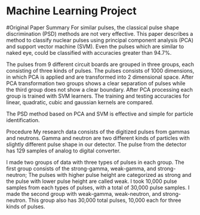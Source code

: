 # Machine Learning Project 

#Original Paper Summary
For similar pulses, the classical pulse shape discrimination (PSD) methods are not very effective. This paper describes a method to classify nuclear pulses using principal component analysis (PCA) and support vector machine (SVM). Even the pulses which are similar to naked eye, could be classified with accuracies greater than 94.7%.

The pulses from 9 different circuit boards are grouped in three groups, each consisting of three kinds of pulses. The pulses consists of 1000 dimensions, in which PCA is applied and are transformed into 2 dimensional space. After PCA transformation two groups shows a clear separation of pulses while the third group does not show a clear boundary. After PCA processing each group is trained with SVM learners. The training and testing accuracies for linear, quadratic, cubic and gaussian kernels are compared. 

The PSD method based on PCA and SVM is effective and simple for particle identification.

Procedure
My research data consists of the digitized pulses from gammas and neutrons. Gamma and neutron are two different kinds of particles with slightly different pulse shape in our detector. The pulse from the detector has 129 samples of analog to digital converter.

I made two groups of data with three types of pulses in each group. The first group consists of the strong-gamma, weak-gamma, and strong-neutron; The pulses with higher pulse height are categorized as strong and the pulse with lower pulse height are called weak. I took 10,000 pulse samples from each types of pulses, with a total of 30,000 pulse samples. I made the second group with weak-gamma, weak-neutron, and strong-neutron. This group also has 30,000 total pulses, 10,000 each for three kinds of pulses.

